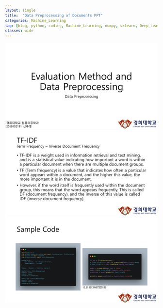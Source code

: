 ```yaml
---
layout: single
title:  "Data Preprocessing of Documents PPT"
categories: Machine_Learning
tag: [blog, python, coding, Machine_Learning, numpy, sklearn, Deep_Learning, PPT]
classes: wide
---
```


![img](/images/2022-09-03-Data_Preprocessing_of_Documents_PPT/슬라이드1.JPG)
![img](/images/2022-09-03-Data_Preprocessing_of_Documents_PPT/슬라이드2.JPG)
![img](/images/2022-09-03-Data_Preprocessing_of_Documents_PPT/슬라이드3.JPG)